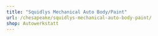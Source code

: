 ```yaml
---
title: "Squidlys Mechanical Auto Body/Paint"
url: /chesapeake/squidlys-mechanical-auto-body-paint/
shop: Autowerkstatt
---
```


